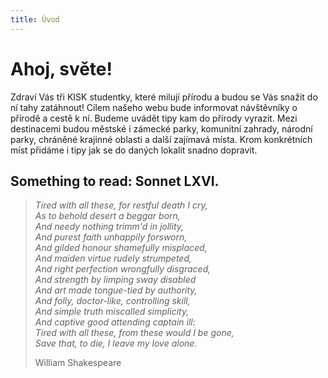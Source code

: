 ```yaml
---
title: Úvod
---
```


# Ahoj, světe!

Zdraví Vás tři KISK studentky, které milují přírodu a budou se Vás snažit do ní tahy zatáhnout!
Cílem našeho webu bude informovat návštěvníky o přírodě a cestě k ní. Budeme uvádět tipy kam do přírody vyrazit. Mezi destinacemi budou městské i zámecké parky, komunitní zahrady, národní parky, chráněné krajinné oblasti a další zajímavá místa. Krom konkrétních míst přidáme i tipy jak se do daných lokalit snadno dopravit.

## Something to read: Sonnet LXVI.

> *Tired with all these, for restful death I cry,  
> As to behold desert a beggar born,  
> And needy nothing trimm'd in jollity,  
> And purest faith unhappily forsworn,  
> And gilded honour shamefully misplaced,  
> And maiden virtue rudely strumpeted,  
> And right perfection wrongfully disgraced,  
> And strength by limping sway disabled  
> And art made tongue-tied by authority,  
> And folly, doctor-like, controlling skill,  
> And simple truth miscalled simplicity,  
> And captive good attending captain ill:  
> Tired with all these, from these would I be gone,  
> Save that, to die, I leave my love alone.*
> 
> William Shakespeare

